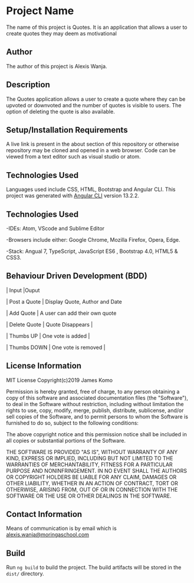 # Project Name
The name of this project is Quotes. It is an application that allows a user to create quotes they may deem as motivational

## Author
The author of this project is Alexis Wanja.

## Description
The Quotes application allows a user to create a quote where they can be upvoted or downvoted and the number of quotes is visible to users. The option of deleting the quote is also available.

## Setup/Installation Requirements
A live link is present in the about section of this repository or otherwise repository may be cloned and opened in a web browser.
Code can be viewed from a text editor such as visual studio or atom.

## Technologies Used
Languages used include CSS, HTML, Bootstrap and Angular CLI. This project was generated with [Angular CLI](https://github.com/angular/angular-cli) version 13.2.2.

## Technologies Used
-IDEs: Atom, VScode and Sublime Editor 

-Browsers include either: Google Chrome, Mozilla Firefox, Opera, Edge.

-Stack: Angual 7, TypeScript, JavaScript ES6 , Bootstrap 4.0, HTML5 & CSS3.

## Behaviour Driven Development (BDD)
| Input                                    	|Ouput 

| Post a Quote                           	|     Display Quote, Author and Date     
 	
| Add Quote    	                            |     A user can add their own quote    

| Delete Quote                            	|     Quote Disappears                  |

| Thumbs UP    	                            |     One vote is added                 |

| Thumbs DOWN  	                            |     One vote is removed               |

## License Information

MIT License Copyright(c)2019 James Komo

Permission is hereby granted, free of charge, to any person obtaining a copy of this software and associated documentation files (the "Software"), to deal in the Software without restriction, including without limitation the rights to use, copy, modify, merge, publish, distribute, sublicense, and/or sell copies of the Software, and to permit persons to whom the Software is furnished to do so, subject to the following conditions:

The above copyright notice and this permission notice shall be included in all copies or substantial portions of the Software.

THE SOFTWARE IS PROVIDED "AS IS", WITHOUT WARRANTY OF ANY KIND, EXPRESS OR IMPLIED, INCLUDING BUT NOT LIMITED TO THE WARRANTIES OF MERCHANTABILITY, FITNESS FOR A PARTICULAR PURPOSE AND NONINFRINGEMENT. IN NO EVENT SHALL THE AUTHORS OR COPYRIGHT HOLDERS BE LIABLE FOR ANY CLAIM, DAMAGES OR OTHER LIABILITY, WHETHER IN AN ACTION OF CONTRACT, TORT OR OTHERWISE, ARISING FROM, OUT OF OR IN CONNECTION WITH THE SOFTWARE OR THE USE OR OTHER DEALINGS IN THE SOFTWARE.

## Contact Information
Means of communication is by email which is alexis.wanja@moringaschool.com

## Build
Run `ng build` to build the project. The build artifacts will be stored in the `dist/` directory.
